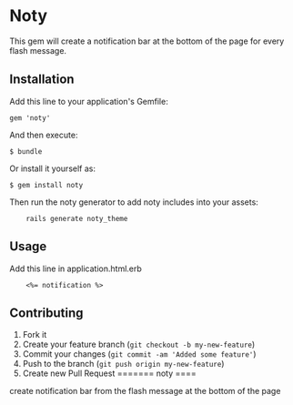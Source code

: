 
# Noty

This gem will create a notification bar at the bottom of the page for every flash message.

## Installation

Add this line to your application's Gemfile:

    gem 'noty'

And then execute:

    $ bundle

Or install it yourself as:

    $ gem install noty

Then run the noty generator to add noty includes into your assets:

		rails generate noty_theme

## Usage

Add this line in application.html.erb

		<%= notification %>

## Contributing

1. Fork it
2. Create your feature branch (`git checkout -b my-new-feature`)
3. Commit your changes (`git commit -am 'Added some feature'`)
4. Push to the branch (`git push origin my-new-feature`)
5. Create new Pull Request
=======
noty
====

create notification bar from the flash message at the bottom of the page

